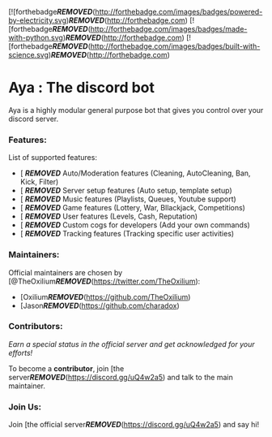 [![forthebadge***REMOVED***(http://forthebadge.com/images/badges/powered-by-electricity.svg)***REMOVED***(http://forthebadge.com)
[![forthebadge***REMOVED***(http://forthebadge.com/images/badges/made-with-python.svg)***REMOVED***(http://forthebadge.com)
[![forthebadge***REMOVED***(http://forthebadge.com/images/badges/built-with-science.svg)***REMOVED***(http://forthebadge.com)

# Aya : The discord bot
Aya is a highly modular general purpose bot that gives you control over your discord server.

### Features: 
List of supported features:
- [ ***REMOVED*** Auto/Moderation features (Cleaning, AutoCleaning, Ban, Kick, Filter)
- [ ***REMOVED*** Server setup features (Auto setup, template setup)
- [ ***REMOVED*** Music features (Playlists, Queues, Youtube support)
- [ ***REMOVED*** Game features (Lottery, War, Bllackjack, Competitions)
- [ ***REMOVED*** User features (Levels, Cash, Reputation)
- [ ***REMOVED*** Custom cogs for developers (Add your own commands)
- [ ***REMOVED*** Tracking features (Tracking specific user activities)

### Maintainers:
Official maintainers are chosen by [@TheOxilium***REMOVED***(https://twitter.com/TheOxilium):
- [Oxilium***REMOVED***(https://github.com/TheOxilium)
- [Jason***REMOVED***(https://github.com/charadox) 

### Contributors:
*Earn a special status in the official server and get acknowledged for your efforts!*

To become a **contributor**, join [the server***REMOVED***(https://discord.gg/uQ4w2a5) and talk to the main maintainer.

### Join Us:
Join [the official server***REMOVED***(https://discord.gg/uQ4w2a5) and say hi!